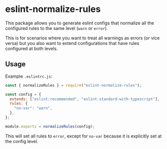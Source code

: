 # eslint-normalize-rules

This package allows you to generate eslint configs that normalize all the configured rules to the same level (`warn` or `error`).

This is for scenarios where you want to treat all warnings as errors (or vice versa) but you also want to extend configurations that have rules configured at both levels.

## Usage

Example `.eslintrc.js`:

```javascript
const { normalizeRules } = require("eslint-normalize-rules");

const config = {
  extends: ["eslint:recommended", "eslint-standard-with-typescript"],
  rules: {
    "no-var": "warn",
  },
};

module.exports = normalizeRules(config);
```

This will set all rules to `error`, except for `no-var` because it is explicitly set at the config level.
